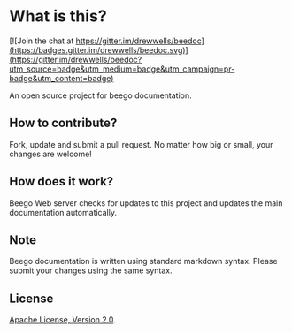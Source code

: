 # What is this?

[![Join the chat at https://gitter.im/drewwells/beedoc](https://badges.gitter.im/drewwells/beedoc.svg)](https://gitter.im/drewwells/beedoc?utm_source=badge&utm_medium=badge&utm_campaign=pr-badge&utm_content=badge)

An open source project for beego documentation.

## How to contribute?

Fork, update and submit a pull request. No matter how big or small, your changes are welcome!

## How does it work?

Beego Web server checks for updates to this project and updates the main documentation automatically.

## Note

Beego documentation is written using standard markdown syntax.  Please submit your changes using the same syntax.

## License

[Apache License, Version 2.0](http://www.apache.org/licenses/LICENSE-2.0.html).
